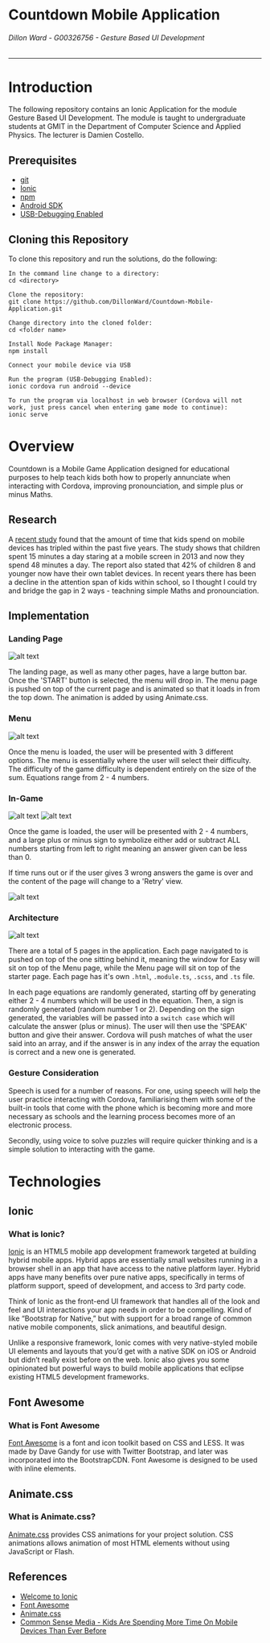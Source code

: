 # Countdown Mobile Application
###### *Dillon Ward - G00326756 - Gesture Based UI Development*
---
# Introduction
The following repository contains an Ionic Application for the module Gesture Based UI Development. The module is taught to undergraduate students at GMIT in the Department of Computer Science and Applied Physics. The lecturer is Damien Costello.

## Prerequisites
* [git](https://git-scm.com/)
* [Ionic](https://ionicframework.com/)
* [npm](https://www.npmjs.com/)
* [Android SDK](https://developer.android.com/studio/index.html)
* [USB-Debugging Enabled](https://www.embarcadero.com/starthere/xe5/mobdevsetup/android/en/enabling_usb_debugging_on_an_android_device.html)

## Cloning this Repository
To clone this repository and run the solutions, do the following:
```
In the command line change to a directory:
cd <directory>

Clone the repository:
git clone https://github.com/DillonWard/Countdown-Mobile-Application.git

Change directory into the cloned folder:
cd <folder name>

Install Node Package Manager:
npm install

Connect your mobile device via USB

Run the program (USB-Debugging Enabled):
ionic cordova run android --device

To run the program via localhost in web browser (Cordova will not work, just press cancel when entering game mode to continue):
ionic serve
```

# Overview
Countdown is a Mobile Game Application designed for educational purposes to help teach kids both how to properly annunciate when interacting with Cordova, improving pronounciation, and simple plus or minus Maths.
## Research
A [recent study](https://www.commonsensemedia.org/research/the-common-sense-census-media-use-by-kids-age-zero-to-eight-2017) found that the amount of time that kids spend on mobile devices has tripled within the past five years. The study shows that children spent 15 minutes a day staring at a mobile screen in 2013 and now they spend 48 minutes a day. The report also stated that 42% of children 8 and younger now have their own tablet devices. In recent years there has been a decline in the attention span of kids within school, so I thought I could try and bridge the gap in 2 ways - teachning simple Maths and pronounciation.

## Implementation
### Landing Page
![alt text](https://github.com/DillonWard/Countdown-Mobile-Application/blob/master/src/assets/imgs/landing-page.png?raw=true)

The landing page, as well as many other pages, have a large button bar. Once the 'START' button is selected, the menu will drop in. The menu page is pushed on top of the current page and is animated so that it loads in from the top down. The animation is added by using Animate.css.

### Menu
![alt text](https://github.com/DillonWard/Countdown-Mobile-Application/blob/master/src/assets/imgs/menu.png?raw=true)

Once the menu is loaded, the user will be presented with 3 different options. The menu is essentially where the user will select their difficulty. The difficulty of the game difficulty is dependent entirely on the size of the sum. Equations range from 2 - 4 numbers.

### In-Game
![alt text](https://github.com/DillonWard/Countdown-Mobile-Application/blob/master/src/assets/imgs/easy.png?raw=true) 
![alt text](https://github.com/DillonWard/Countdown-Mobile-Application/blob/master/src/assets/imgs/hard.png?raw=true)


Once the game is loaded, the user will be presented with 2 - 4 numbers, and a large plus or minus sign to symbolize either add or subtract ALL numbers starting from left to right meaning an answer given can be less than 0.

If time runs out or if the user gives 3 wrong answers the game is over and the content of the page will change to a 'Retry' view.

![alt text](https://github.com/DillonWard/Countdown-Mobile-Application/blob/master/src/assets/imgs/retry.png?raw=true)

### Architecture
![alt text](https://github.com/DillonWard/Countdown-Mobile-Application/blob/master/src/assets/imgs/UML.png?raw=true)

There are a total of 5 pages in the application. Each page navigated to is pushed on top of the one sitting behind it, meaning the window for Easy will sit on top of the Menu page, while the Menu page will sit on top of the starter page. Each page has it's own `.html`, `.module.ts`, `.scss`, and `.ts` file.

In each page equations are randomly generated, starting off by generating either 2 - 4 numbers which will be used in the equation. Then, a sign is randomly generated (random number 1 or 2). Depending on the sign generated, the variables will be passed into a `switch case` which will calculate the answer (plus or minus).  The user will then use the 'SPEAK' button and give their answer. Cordova will push matches of what the user said into an array, and if the answer is in any index of the array the equation is correct and a new one is generated. 

### Gesture Consideration
Speech is used for a number of reasons. For one, using speech will help the user practice interacting with Cordova, familiarising them with some of the built-in tools that come with the phone which is becoming more and more necessary as schools and the learning process becomes more of an electronic process. 

Secondly, using voice to solve puzzles will require quicker thinking and is a simple solution to interacting with the game.
# Technologies
## Ionic
### What is Ionic?
[Ionic](https://en.wikipedia.org/wiki/Ionic_(mobile_app_framework)) is an HTML5 mobile app development framework targeted at building hybrid mobile apps. Hybrid apps are essentially small websites running in a browser shell in an app that have access to the native platform layer. Hybrid apps have many benefits over pure native apps, specifically in terms of platform support, speed of development, and access to 3rd party code.

Think of Ionic as the front-end UI framework that handles all of the look and feel and UI interactions your app needs in order to be compelling. Kind of like “Bootstrap for Native,” but with support for a broad range of common native mobile components, slick animations, and beautiful design.

Unlike a responsive framework, Ionic comes with very native-styled mobile UI elements and layouts that you’d get with a native SDK on iOS or Android but didn’t really exist before on the web. Ionic also gives you some opinionated but powerful ways to build mobile applications that eclipse existing HTML5 development frameworks.


## Font Awesome
### What is Font Awesome
[Font Awesome](https://fontawesome.com/) is a font and icon toolkit based on CSS and LESS. It was made by Dave Gandy for use with Twitter Bootstrap, and later was incorporated into the BootstrapCDN. Font Awesome is designed to be used with inline elements.

## Animate.css
### What is Animate.css?
[Animate.css](https://github.com/daneden/animate.css) provides CSS animations for your project solution. CSS animations allows animation of most HTML elements without using JavaScript or Flash.


## References
* [Welcome to Ionic](https://ionicframework.com/docs/v1/guide/preface.html)
* [Font Awesome](https://fontawesome.com/)
* [Animate.css](https://github.com/daneden/animate.css)
* [Common Sense Media - Kids Are Spending More Time On Mobile Devices Than Ever Before](https://www.commonsensemedia.org/research/the-common-sense-census-media-use-by-kids-age-zero-to-eight-2017)
